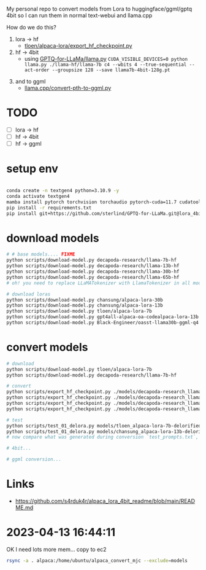 
My personal repo to convert models from Lora to huggingface/ggml/gptq 4bit so I can run them in normal text-webui and llama.cpp

How do we do this?

1. lora -> hf
    - [tloen/alpaca-lora/export_hf_checkpoint.py](https://github.com/tloen/alpaca-lora/blob/main/export_hf_checkpoint.py)
2. hf -> 4bit
    - using [GPTQ-for-LLaMa/llama.py](https://github.com/qwopqwop200/GPTQ-for-LLaMa/blob/triton/llama.py)
    `CUDA_VISIBLE_DEVICES=0 python llama.py ./llama-hf/llama-7b c4 --wbits 4 --true-sequential --act-order --groupsize 128 --save llama7b-4bit-128g.pt`
3) and to ggml
    - [llama.cpp/convert-pth-to-ggml.py](https://github.com/ggerganov/llama.cpp/blob/master/convert-pth-to-ggml.py)


# TODO

- [ ] lora -> hf
- [ ] hf -> 4bit
- [ ] hf -> ggml

# setup env

```sh

conda create -n textgen4 python=3.10.9 -y
conda activate textgen4
mamba install pytorch torchvision torchaudio pytorch-cuda=11.7 cudatoolkit-dev==11.7  cudatoolkit=11.7 -c pytorch -c nvidia  -c conda-forge  -y
pip install -r requirements.txt
pip install git+https://github.com/sterlind/GPTQ-for-LLaMa.git@lora_4bit
```

# download models

```sh
# # base models.... FIXME
python scripts/download-model.py decapoda-research/llama-7b-hf
python scripts/download-model.py decapoda-research/llama-13b-hf
python scripts/download-model.py decapoda-research/llama-30b-hf
python scripts/download-model.py decapoda-research/llama-65b-hf
# oh! you need to replace LLaMATokenizer with LlamaTokenizer in all model json files

# download loras
python scripts/download-model.py chansung/alpaca-lora-30b
python scripts/download-model.py chansung/alpaca-lora-13b
python scripts/download-model.py tloen/alpaca-lora-7b
python scripts/download-model.py gpt4all-alpaca-oa-codealpaca-lora-13b
python scripts/download-model.py Black-Engineer/oasst-llama30b-ggml-q4
```

# convert models

```sh
# download
python scripts/download-model.py tloen/alpaca-lora-7b
python scripts/download-model.py decapoda-research/llama-7b-hf

# convert
python scripts/export_hf_checkpoint.py ./models/decapoda-research_llama-7b-hf -l loras/tloen_alpaca-lora-7b
python scripts/export_hf_checkpoint.py ./models/decapoda-research_llama-13b-hf -l loras/chansung_alpaca-lora-13b # crash! 50GB+ needed
python scripts/export_hf_checkpoint.py ./models/decapoda-research_llama-30b-hf -l loras/chansung_alpaca-lora-30b
python scripts/export_hf_checkpoint.py ./models/decapoda-research_llama-60b-hf -l loras/chansung_alpaca-lora-60b

# test
python scripts/test_01_delora.py models/tloen_alpaca-lora-7b-delorified
python scripts/test_01_delora.py models/chansung_alpaca-lora-13b-delorified
# now compare what was generated during conversion `test_prompts.txt`, to the loaded version

# 4bit...

# ggml conversion...
```



# Links

- https://github.com/s4rduk4r/alpaca_lora_4bit_readme/blob/main/README.md


# 2023-04-13 16:44:11

OK I need lots more mem... copy to ec2

```sh
rsync -a . alpaca:/home/ubuntu/alpaca_convert_mjc --exclude=models
```
